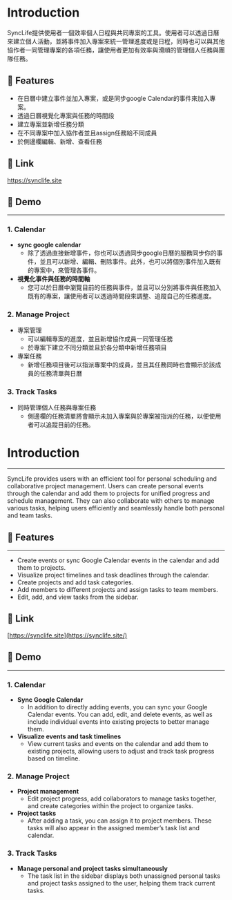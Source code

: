 # Introduction

SyncLife提供使用者一個效率個人日程與共同專案的工具。使用者可以透過日曆來建立個人活動，並將事件加入專案來統一管理進度或是日程，同時也可以與其他協作者一同管理專案的各項任務，讓使用者更加有效率與滑順的管理個人任務與團隊任務。

## 🚩 Features

- 在日曆中建立事件並加入專案，或是同步google Calendar的事件來加入專案。
- 透過日曆視覺化專案與任務的時間段
- 建立專案並新增任務分類
- 在不同專案中加入協作者並且assign任務給不同成員
- 於側邊欄編輯、新增、查看任務

## 🔗 Link

https://synclife.site

## 🔴 Demo

---

### 1. Calendar

- **sync google calendar**
    - 除了透過直接新增事件，你也可以透過同步google日曆的服務同步你的事件，並且可以新增、編輯、刪除事件。此外，也可以將個別事件加入既有的專案中，來管理各事件。
- **視覺化事件與任務的時間軸**
    - 您可以於日曆中瀏覽目前的任務與事件，並且可以分別將事件與任務加入既有的專案，讓使用者可以透過時間段來調整、追蹤自己的任務進度。

### 2. Manage Project

- 專案管理
    - 可以編輯專案的進度，並且新增協作成員一同管理任務
    - 於專案下建立不同分類並且於各分類中新增任務項目
- 專案任務
    - 新增任務項目後可以指派專案中的成員，並且其任務同時也會顯示於該成員的任務清單與日曆

### 3. Track Tasks

- 同時管理個人任務與專案任務
    - 側邊欄的任務清單將會顯示未加入專案與於專案被指派的任務，以便使用者可以追蹤目前的任務。

# Introduction

---

SyncLife provides users with an efficient tool for personal scheduling and collaborative project management. Users can create personal events through the calendar and add them to projects for unified progress and schedule management. They can also collaborate with others to manage various tasks, helping users efficiently and seamlessly handle both personal and team tasks.

## 🚩 Features

---

- Create events or sync Google Calendar events in the calendar and add them to projects.
- Visualize project timelines and task deadlines through the calendar.
- Create projects and add task categories.
- Add members to different projects and assign tasks to team members.
- Edit, add, and view tasks from the sidebar.

## 🔗 Link

[https://synclife.site](https://synclife.site/)

## 🔴 Demo

---

### 1. Calendar

- **Sync Google Calendar**
    - In addition to directly adding events, you can sync your Google Calendar events. You can add, edit, and delete events, as well as include individual events into existing projects to better manage them.
- **Visualize events and task timelines**
    - View current tasks and events on the calendar and add them to existing projects, allowing users to adjust and track task progress based on timeline.

### 2. Manage Project

- **Project management**
    - Edit project progress, add collaborators to manage tasks together, and create categories within the project to organize tasks.
- **Project tasks**
    - After adding a task, you can assign it to project members. These tasks will also appear in the assigned member’s task list and calendar.

### 3. Track Tasks

- **Manage personal and project tasks simultaneously**
    - The task list in the sidebar displays both unassigned personal tasks and project tasks assigned to the user, helping them track current tasks.
